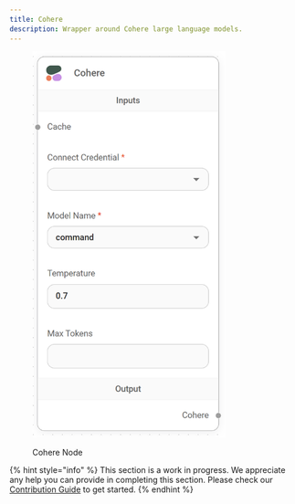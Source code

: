 ```yaml
---
title: Cohere
description: Wrapper around Cohere large language models.
---
```



<figure><img src="/assets/image (2) (1) (1) (1) (1) (1) (1) (1) (1) (1) (1) (1) (2).png" alt="" width="338"><figcaption><p>Cohere Node</p></figcaption></figure>

{% hint style="info" %}
This section is a work in progress. We appreciate any help you can provide in completing this section. Please check our [Contribution Guide](broken-reference) to get started.
{% endhint %}
